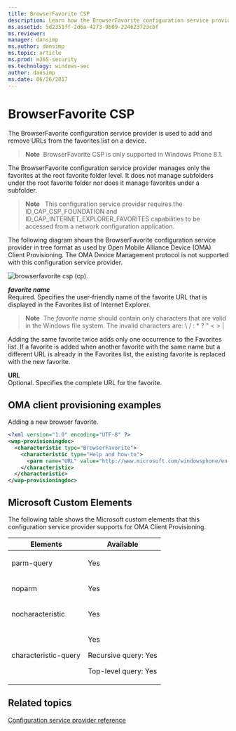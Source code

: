 ```yaml
---
title: BrowserFavorite CSP
description: Learn how the BrowserFavorite configuration service provider is used to add and remove URLs from the favorites list on a device.
ms.assetid: 5d2351ff-2d6a-4273-9b09-224623723cbf
ms.reviewer: 
manager: dansimp
ms.author: dansimp
ms.topic: article
ms.prod: m365-security
ms.technology: windows-sec
author: dansimp
ms.date: 06/26/2017
---
```


# BrowserFavorite CSP


The BrowserFavorite configuration service provider is used to add and remove URLs from the favorites list on a device.

> **Note**  BrowserFavorite CSP is only supported in Windows Phone 8.1.

 

The BrowserFavorite configuration service provider manages only the favorites at the root favorite folder level. It does not manage subfolders under the root favorite folder nor does it manage favorites under a subfolder.

> **Note**  
This configuration service provider requires the ID\_CAP\_CSP\_FOUNDATION and ID\_CAP\_INTERNET\_EXPLORER\_FAVORITES capabilities to be accessed from a network configuration application.

 

The following diagram shows the BrowserFavorite configuration service provider in tree format as used by Open Mobile Alliance Device (OMA) Client Provisioning. The OMA Device Management protocol is not supported with this configuration service provider.

![browserfavorite csp (cp).](images/provisioning-csp-browserfavorite-cp.png)

<a href="" id="favorite-name-------------"></a>***favorite name***   
Required. Specifies the user-friendly name of the favorite URL that is displayed in the Favorites list of Internet Explorer.

> **Note**  The *favorite name* should contain only characters that are valid in the Windows file system. The invalid characters are: \\ / : \* ? " < > |

 

Adding the same favorite twice adds only one occurrence to the Favorites list. If a favorite is added when another favorite with the same name but a different URL is already in the Favorites list, the existing favorite is replaced with the new favorite.

<a href="" id="url"></a>**URL**  
Optional. Specifies the complete URL for the favorite.

## OMA client provisioning examples


Adding a new browser favorite.

```xml
<?xml version="1.0" encoding="UTF-8" ?>
<wap-provisioningdoc>
  <characteristic type="BrowserFavorite">
    <characteristic type="Help and how-to">
      <parm name="URL" value="http://www.microsoft.com/windowsphone/en-US/howto/wp7/default.aspx"/>
    </characteristic>
  </characteristic>
</wap-provisioningdoc>
```

## Microsoft Custom Elements


The following table shows the Microsoft custom elements that this configuration service provider supports for OMA Client Provisioning.

<table>
<colgroup>
<col width="50%" />
<col width="50%" />
</colgroup>
<thead>
<tr class="header">
<th>Elements</th>
<th>Available</th>
</tr>
</thead>
<tbody>
<tr class="odd">
<td><p>parm-query</p></td>
<td><p>Yes</p></td>
</tr>
<tr class="even">
<td><p>noparm</p></td>
<td><p>Yes</p></td>
</tr>
<tr class="odd">
<td><p>nocharacteristic</p></td>
<td><p>Yes</p></td>
</tr>
<tr class="even">
<td><p>characteristic-query</p></td>
<td><p>Yes</p>
<p>Recursive query: Yes</p>
<p>Top-level query: Yes</p></td>
</tr>
</tbody>
</table>

 

## Related topics


[Configuration service provider reference](configuration-service-provider-reference.md)

 

 






